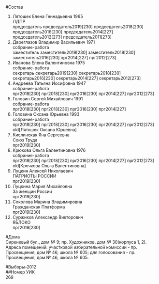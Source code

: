 #Состав  
1. Лятошек Елена Геннадьевна 1965  
    ЛДПР  
    председатель председатель2019[230] председатель2018[230] председатель2016[230] председатель2014[227] председатель2012[273] председатель2011[273]  
2. Двоеглазов Владимир Васильевич 1971  
    собрание-работа  
    заместитель заместитель2019[230] заместитель2018[230] заместитель2016[230] прг2014[227] прг2012[273]  
3. Иванова Елена Валентиновна 1975  
    собрание-работа  
    секретарь секретарь2019[230] секретарь2018[230] секретарь2016[230] секретарь2014[227] секретарь2012[273]  
4. Андреева Татьяна Иосифовна 1947  
    собрание-работа  
    прг2018[230] прг2018[230] прг2016[230] прг2014[227] прг2012[273]  
5. Головин Сергей Михайлович 1991  
    собрание-работа  
    прг2018[230] прг2018[230] прг2016[230] прг2014[227]  
6. Головина Оксана Юрьевна 1993  
    собрание-работа  
    прг2018[230] прг2018[230] прг2016[230] прг2014[227] прг2012[273] old[Лятошек Оксана Юрьевна]  
7. Кислинская Яна Сергеевна  
    Союз Труда  
    прг2019[230]  
8. Крюкова Ольга Валентиновна 1976  
    собрание-работа  
    прг2018[230] прг2018[230] прг2016[230] прг2014[227] прг2012[273] old[Крочкова Ольга Валентиновна]  
9. Луцкин Алексей Николаевич  
    ПАТРИОТЫ РОССИИ  
    прг2019[230]  
10. Луцкина Мария Михайловна  
    За женщин России  
    прг2019[230]  
11. Соколова Марина Владимировна  
    Гражданская Платформа  
    прг2019[230]  
12. Суржиков Александр Викторович  
    ЯБЛОКО  
    прг2019[230]  
  
#Дома  
Сиреневый бул., дом № 9; пр. Художников, дом № 30(корпуса 1, 2). Адреса помещений: участковой избирательной комиссии - пр. Просвещения, дом № 46, школа № 605; для голосования - пр. Просвещения, дом № 46, школа № 605.  
  
#Выборы-2012  
##Номер УИК  
269  

